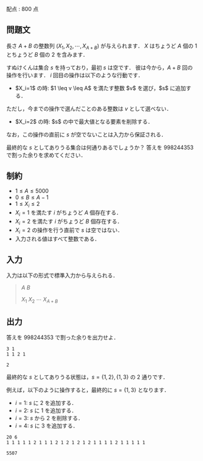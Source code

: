 配点 : $800$ 点

## 問題文

長さ $A+B$ の整数列 $(X_1,X_2,\cdots,X_{A+B})$ が与えられます．
$X$ はちょうど $A$ 個の $1$ とちょうど $B$ 個の $2$ を含みます．

すぬけくんは集合 $s$ を持っており，最初 $s$ は空です．
彼は今から，$A+B$ 回の操作を行います．
$i$ 回目の操作は以下のような行動です．

- <p>$X_i=1$ の時: $1 \leq v \leq A$ を満たす整数 $v$ を選び，$s$ に追加する．
ただし，今までの操作で選んだことのある整数は $v$ として選べない．</p>
- <p>$X_i=2$ の時: $s$ の中で最大値となる要素を削除する．
なお，この操作の直前に $s$ が空でないことは入力から保証される．</p>

最終的な $s$ としてありうる集合は何通りあるでしょうか？
答えを $998244353$ で割った余りを求めてください．

## 制約

- $1 \leq A \leq 5000$
- $0 \leq B \leq A-1$
- $1 \leq X_i \leq 2$
- $X_i=1$ を満たす $i$ がちょうど $A$ 個存在する．
- $X_i=2$ を満たす $i$ がちょうど $B$ 個存在する．
- $X_i=2$ の操作を行う直前で $s$ は空ではない．
- 入力される値はすべて整数である．

## 入力

入力は以下の形式で標準入力から与えられる．

> $A$ $B$
> 
> $X_1$ $X_2$ $\cdots$ $X_{A+B}$

## 出力

答えを $998244353$ で割った余りを出力せよ．

```input1
3 1
1 1 2 1
```

```output1
2
```

最終的な $s$ としてありうる状態は，$s=\{1,2\},\{1,3\}$ の $2$ 通りです．

例えば，以下のように操作すると，最終的に $s=\{1,3\}$ となります．

- $i=1$: $s$ に $2$ を追加する．
- $i=2$: $s$ に $1$ を追加する．
- $i=3$: $s$ から $2$ を削除する．
- $i=4$: $s$ に $3$ を追加する．

```input2
20 6
1 1 1 1 1 2 1 1 1 2 1 2 1 2 1 2 1 1 1 1 2 1 1 1 1 1
```

```output2
5507
```